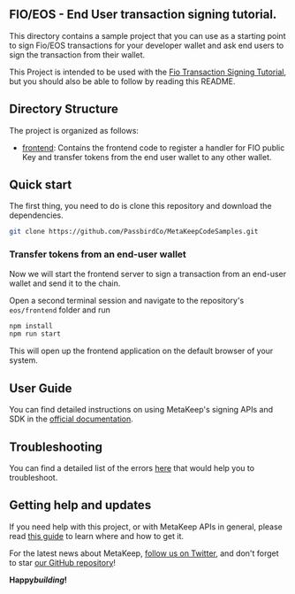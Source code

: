 ## FIO/EOS - End User transaction signing tutorial.

This directory contains a sample project that you can use as a starting point to sign Fio/EOS transactions for your developer wallet and ask end users to sign the transaction from their wallet.

This Project is intended to be used with the [Fio Transaction Signing Tutorial](https://docs.metakeep.xyz/docs/solana-developer-transaction-signing), but you should also be able to follow by reading this README.

## Directory Structure

The project is organized as follows:

- [frontend](./frontend): Contains the frontend code to register a handler for FIO public Key and transfer tokens from the end user wallet to any other wallet.

## Quick start

The first thing, you need to do is clone this repository and download the dependencies.

```sh
git clone https://github.com/PassbirdCo/MetaKeepCodeSamples.git
```

### Transfer tokens from an end-user wallet

Now we will start the frontend server to sign a transaction from an end-user wallet and send it to the chain.

Open a second terminal session and navigate to the repository's `eos/frontend` folder and run

```sh
npm install
npm run start
```

This will open up the frontend application on the default browser of your system.

## User Guide

You can find detailed instructions on using MetaKeep's signing APIs and SDK in the [official documentation](https://docs.metakeep.xyz/).

## Troubleshooting

You can find a detailed list of the errors [here](https://docs.metakeep.xyz/reference/api-error-status) that would help you to troubleshoot.

## Getting help and updates

If you need help with this project, or with MetaKeep APIs in general, please read [this guide](https://docs.metakeep.xyz/) to learn where and how to get it.

For the latest news about MetaKeep, [follow us on Twitter](https://twitter.com/metakeep), and don't forget to star [our GitHub repository](https://github.com/PassbirdCo/MetaKeepCodeSamples.git)!

**Happy*building*!**
